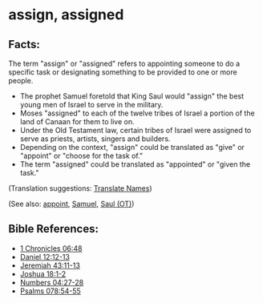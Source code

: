 # assign, assigned #

## Facts: ##

The term "assign" or "assigned" refers to appointing someone to do a specific task or designating something to be provided to one or more people.

* The prophet Samuel foretold that King Saul would "assign" the best young men of Israel to serve in the military.
* Moses "assigned" to each of the twelve tribes of Israel a portion of the land of Canaan for them to live on.
* Under the Old Testament law, certain tribes of Israel were assigned to serve as priests, artists, singers and builders.
* Depending on the context, "assign" could be translated as "give" or "appoint" or "choose for the task of."
* The term "assigned" could be translated as "appointed" or "given the task." 

(Translation suggestions: [Translate Names](en/ta-vol1/translate/man/translate-names))

(See also: [appoint](../kt/appoint.md), [Samuel](../other/samuel.md), [Saul (OT)](../other/saul.md))

## Bible References: ##

* [1 Chronicles 06:48](en/tn/1ch/help/06/48)
* [Daniel 12:12-13](en/tn/dan/help/12/12)
* [Jeremiah 43:11-13](en/tn/jer/help/43/11)
* [Joshua 18:1-2](en/tn/jos/help/18/01)
* [Numbers 04:27-28](en/tn/num/help/04/27)
* [Psalms 078:54-55](en/tn/psa/help/78/54)